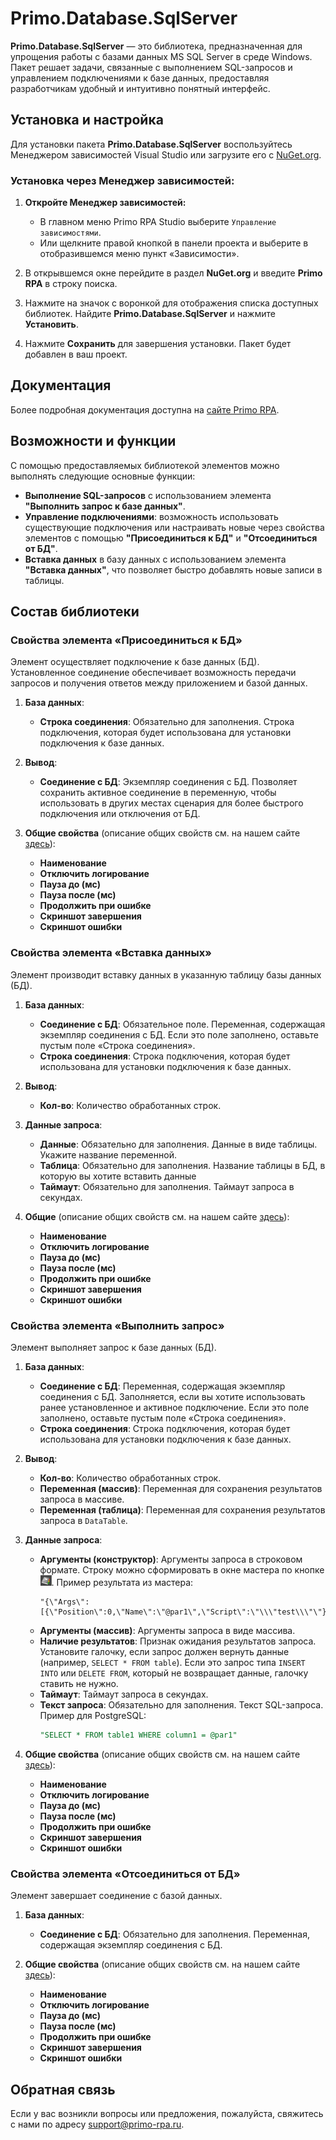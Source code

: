 # Primo.Database.SqlServer

**Primo.Database.SqlServer** — это библиотека, предназначенная для упрощения работы с базами данных MS SQL Server в среде Windows. Пакет решает задачи, связанные с выполнением SQL-запросов и управлением подключениями к базе данных, предоставляя разработчикам удобный и интуитивно понятный интерфейс.

## Установка и настройка

Для установки пакета **Primo.Database.SqlServer** воспользуйтесь Менеджером зависимостей Visual Studio или загрузите его с [NuGet.org](https://www.nuget.org/).

### Установка через Менеджер зависимостей:

1. **Откройте Менеджер зависимостей:**
   - В главном меню Primo RPA Studio выберите `Управление зависимостями`.
   - Или щелкните правой кнопкой в панели проекта и выберите в отобразившемся меню пункт «Зависимости».

2. В открывшемся окне перейдите в раздел **NuGet.org** и введите **Primo RPA** в строку поиска.

3. Нажмите на значок с воронкой для отображения списка доступных библиотек. Найдите **Primo.Database.SqlServer** и нажмите **Установить**.

4. Нажмите **Сохранить** для завершения установки. Пакет будет добавлен в ваш проект.

## Документация

Более подробная документация доступна на [сайте Primo RPA](https://docs.primo-rpa.ru).

## Возможности и функции

С помощью предоставляемых библиотекой элементов можно выполнять следующие основные функции:

- **Выполнение SQL-запросов** с использованием элемента **"Выполнить запрос к базе данных"**.
- **Управление подключениями**: возможность использовать существующие подключения или настраивать новые через свойства элементов с помощью **"Присоединиться к БД"** и **"Отсоединиться от БД"**.
- **Вставка данных** в базу данных с использованием элемента **"Вставка данных"**, что позволяет быстро добавлять новые записи в таблицы.

## Состав библиотеки

### Свойства элемента «Присоединиться к БД»

Элемент осуществляет подключение к базе данных (БД). Установленное соединение обеспечивает возможность передачи запросов и получения ответов между приложением и базой данных.

1. **База данных**:
   - **Строка соединения**: Обязательно для заполнения. Строка подключения, которая будет использована для установки подключения к базе данных. 

2. **Вывод**:
   - **Соединение с БД**: Экземпляр соединения с БД. Позволяет сохранить активное соединение в переменную, чтобы использовать в других местах сценария для более быстрого подключения или отключения от БД.

3. **Общие свойства** (описание общих свойств см. на нашем сайте [здесь](https://docs.primo-rpa.ru/primo-rpa/primo-rpa-studio/process/elements)):
   - **Наименование**
   - **Отключить логирование**
   - **Пауза до (мс)**
   - **Пауза после (мс)**
   - **Продолжить при ошибке**
   - **Скриншот завершения**
   - **Скриншот ошибки**

### Свойства элемента «Вставка данных»

Элемент производит вставку данных в указанную таблицу базы данных (БД).

1. **База данных**:
   - **Соединение с БД**: Обязательное поле. Переменная, содержащая экземпляр соединения с БД. Если это поле заполнено, оставьте пустым поле «Строка соединения».
   - **Строка соединения**: Строка подключения, которая будет использована для установки подключения к базе данных. 

2. **Вывод**:
   - **Кол-во**: Количество обработанных строк.

3. **Данные запроса**:
   - **Данные**: Обязательно для заполнения. Данные в виде таблицы. Укажите название переменной.
   - **Таблица**: Обязательно для заполнения. Название таблицы в БД, в которую вы хотите вставить данные
   - **Таймаут**: Обязательно для заполнения. Таймаут запроса в секундах.

4. **Общие** (описание общих свойств см. на нашем сайте [здесь](https://docs.primo-rpa.ru/primo-rpa/primo-rpa-studio/process/elements)):
   - **Наименование**
   - **Отключить логирование**
   - **Пауза до (мс)**
   - **Пауза после (мс)**
   - **Продолжить при ошибке**
   - **Скриншот завершения**
   - **Скриншот ошибки**

### Свойства элемента «Выполнить запрос»

Элемент выполняет запрос к базе данных (БД).

1. **База данных**:
   - **Соединение с БД**: Переменная, содержащая экземпляр соединения с БД. Заполняется, если вы хотите использовать ранее установленное и активное подключение. Если это поле заполнено, оставьте пустым поле «Строка соединения».
   - **Строка соединения**: Строка подключения, которая будет использована для установки подключения к базе данных. 

2. **Вывод**:
   - **Кол-во**: Количество обработанных строк.
   - **Переменная (массив)**: Переменная для сохранения результатов запроса в массиве.
   - **Переменная (таблица)**: Переменная для сохранения результатов запроса в `DataTable`.

3. **Данные запроса**:
   - **Аргументы (конструктор)**: Аргументы запроса в строковом формате. Строку можно сформировать в окне мастера по кнопке ![alt text](image-1.png). Пример результата из мастера:
     ```plaintext
     "{\"Args\":[{\"Position\":0,\"Name\":\"@par1\",\"Script\":\"\\\"test\\\"\"}]}"
     ```
   - **Аргументы (массив)**: Аргументы запроса в виде массива.
   - **Наличие результатов**: Признак ожидания результатов запроса. Установите галочку, если запрос должен вернуть данные (например, `SELECT * FROM table`). Если это запрос типа `INSERT INTO` или `DELETE FROM`, который не возвращает данные, галочку ставить не нужно.
   - **Таймаут**: Таймаут запроса в секундах.
   - **Текст запроса**: Обязательно для заполнения. Текст SQL-запроса. Пример для PostgreSQL:
     ```sql
     "SELECT * FROM table1 WHERE column1 = @par1"
     ```

4. **Общие свойства** (описание общих свойств см. на нашем сайте [здесь](https://docs.primo-rpa.ru/primo-rpa/primo-rpa-studio/process/elements)):
   - **Наименование**
   - **Отключить логирование**
   - **Пауза до (мс)**
   - **Пауза после (мс)**
   - **Продолжить при ошибке**
   - **Скриншот завершения**
   - **Скриншот ошибки**

### Свойства элемента «Отсоединиться от БД»

Элемент завершает соединение с базой данных.

1. **База данных**:
   - **Соединение с БД**: Обязательно для заполнения. Переменная, содержащая экземпляр соединения с БД.

2. **Общие свойства** (описание общих свойств см. на нашем сайте [здесь](https://docs.primo-rpa.ru/primo-rpa/primo-rpa-studio/process/elements)):
   - **Наименование**
   - **Отключить логирование**
   - **Пауза до (мс)**
   - **Пауза после (мс)**
   - **Продолжить при ошибке**
   - **Скриншот завершения**
   - **Скриншот ошибки**

## Обратная связь

Если у вас возникли вопросы или предложения, пожалуйста, свяжитесь с нами по адресу [support@primo-rpa.ru](mailto:support@primo-rpa.ru).
